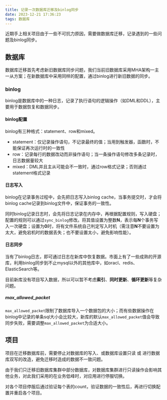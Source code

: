 ```yaml
---
title: 记录一次数据库迁移及binlog同步
date: 2023-12-21 17:36:23
tags: 数据库
---
```


近期手上相关项目由于一些不可抗力原因，需要做数据库迁移，记录遇到的一些问题及binlog同步。
<!-- more --> 

## 数据库
数据库迁移首先考虑新旧数据库同步问题，我们当前旧数据库采用MHA架构一主一从方案；在新数据库中采用同样的配置，通过binlog进行新旧数据的同步。

### binlog
binlog是数据库中的一种日志，记录了执行语句的逻辑操作（如DML和DDL），主要用于数据恢复和数据同步。


#### binlog配置
binlog有三种格式：statement、row和mixed。
* statement：仅记录操作语句，不记录最终的值；当用到触发器，函数时，不能保证再次运行时的一致性
* row：记录每行的数据改动而非操作语句；当一条操作语句修改多条记录时，日志数据量较大
* mixed：DML并且主从可能会不一致时，通过row格式记录；否则通过statement格式记录

#### 日志写入
binlog在记录事务过程中，会先把日志写入binlog cache，当事务提交时，才会将binlog cache记录到binlog文件中，保证事务的一致性。

同时binlog记录日志时，会先将日志记录在内存中，再根据配置规则，写入硬盘；配置的规则可以通过```sync_binlog```修改。将其值设置为整数**N**，表示每**N**个事务写入一次硬盘；设置为**0**时，将有文件系统自己判定写入时机（需注意**N**不要设置为太大，避免宕机时的数据丢失；也不要设置太小，避免影响性能）。


#### 日志同步
当有了binlog日志，即可通过日志在新库中恢复数据。市面上有了一些成熟的开源库，利用binlog同步到不止mysql以外的其他库中，如oracl、redis、ElasticSearch等。

目前新库没有项目写入数据，所以可以暂不考虑**索引**、**同时更新**、**循环更新**等复杂问题。

##### max_allowed_packet
```max_allowed_packet```限制了数据库导入一个数据包的大小；而有些数据操作在binlog中记录的单条sql大小会比较大，新库的默认```max_allowed_packet```值会导致同步失败，需要调整```max_allowed_packet```为合适大小。

## 项目
项目在迁移数据库前，需要停止对数据库的写入、或数据库设置只读 或 进行数据库双写的改造，避免迁移时造成的数据不一致问题。

由于我们只迁移旧数据库集群中部分数据库，对数据库集群进行只读操作会影响其他业务，对此我们采用的在业务低峰时，对应用进行停服切换。

对各个项目停服后通过验证每个表的count，验证数据的一致性后，再进行切换配置并重启各个项目。